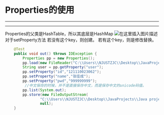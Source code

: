 ﻿# Properties的使用
----
----

Properties的父类是HashTable，所以其底层是HashMap
![在这里插入图片描述](https://img-blog.csdnimg.cn/f750f189a3484587b701f66ac403af92.png?x-oss-process=image/watermark,type_ZHJvaWRzYW5zZmFsbGJhY2s,shadow_50,text_Q1NETiBATkpVU1RaSkM=,size_20,color_FFFFFF,t_70,g_se,x_16)
对于setProperty方法
若没有这个key，则创建。
若有这个key，则是修改替换。


```java
    @Test
    public void out() throws IOException {
        Properties pp = new Properties();
        pp.load(new FileReader("C:\\Users\\NJUSTZJC\\Desktop\\JavaProjects\\Java projects\\firstProject\\src\\FirstZjc\\data.properties"));
        String user = pp.getProperty("user");
        pp.setProperty("id","121110023062");
        pp.setProperty("name","张佳成");
        pp.setProperty("pwd","999999999");
         //中文保存的时候，并不是直接保存中文，而是保存中文的unicode码值。
        pp.list(System.out);
        pp.store(new FileOutputStream(
                "C:\\Users\\NJUSTZJC\\Desktop\\JavaProjects\\Java projects\\firstProject\\src\\FirstZjc\\data.properties2"),
                null);
    }
```



